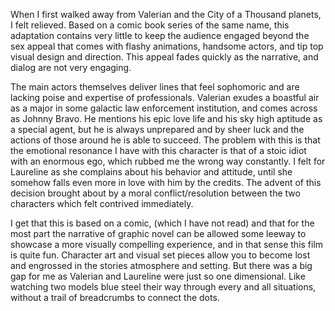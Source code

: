When I first walked away from Valerian and the City of a Thousand planets, I felt relieved.  Based on a comic book series of the same name, this adaptation contains very little to keep the audience engaged beyond the sex appeal that comes with flashy animations, handsome actors, and tip top visual design and direction.  This appeal fades quickly as the narrative, and dialog are not very engaging.

The main actors themselves deliver lines that feel sophomoric and are lacking poise and expertise of professionals. Valerian exudes a boastful air as a major in some galactic law enforcement institution, and comes across as Johnny Bravo.  He mentions his epic love life and his sky high aptitude as a special agent, but he is always unprepared and by sheer luck and the actions of those around he is able to succeed.  The problem with this is that the emotional resonance I have with this character is that of a stoic idiot with an enormous ego, which rubbed me the wrong way constantly.  I felt for Laureline as she complains about his behavior and attitude, until she somehow falls even more in love with him by the credits.  The advent of this decision brought about by a moral conflict/resolution between the two characters which felt contrived immediately.

I get that this is based on a comic, (which I have not read) and that for the most part the narrative of graphic novel can be allowed some leeway to showcase a more visually compelling experience, and in that sense this film is quite fun.  Character art and visual set pieces allow you to become lost and engrossed in the stories atmosphere and setting.  But there was a big gap for me as Valerian and Laureline were just so one dimensional.  Like watching two models blue steel their way through every and all situations, without a trail of breadcrumbs to connect the dots.
